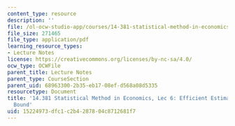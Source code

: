 ```yaml
---
content_type: resource
description: ''
file: /ol-ocw-studio-app/courses/14-381-statistical-method-in-economics-fall-2018/15224973dfc1c2b4287804c8712681f7_MIT14_381F18_lec6.pdf
file_size: 271465
file_type: application/pdf
learning_resource_types:
- Lecture Notes
license: https://creativecommons.org/licenses/by-nc-sa/4.0/
ocw_type: OCWFile
parent_title: Lecture Notes
parent_type: CourseSection
parent_uid: 68963300-2b35-eb17-08ef-d568a08d5335
resourcetype: Document
title: '14.381 Statistical Method in Economics, Lec 6: Efficient Estimators, Rao-Cramer
  Bound'
uid: 15224973-dfc1-c2b4-2878-04c8712681f7
---
```


